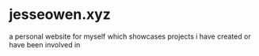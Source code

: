 # jesseowen.xyz

a personal website for myself which showcases projects i have created or have been involved in 
